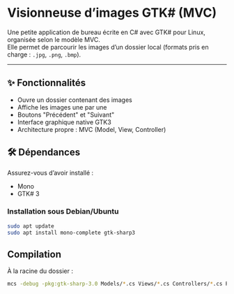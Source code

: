 # Visionneuse d’images GTK# (MVC)

Une petite application de bureau écrite en C# avec GTK# pour Linux, organisée selon le modèle MVC.  
Elle permet de parcourir les images d’un dossier local (formats pris en charge : `.jpg`, `.png`, `.bmp`).

---

## ✨ Fonctionnalités

- Ouvre un dossier contenant des images
- Affiche les images une par une
- Boutons "Précédent" et "Suivant"
- Interface graphique native GTK3
- Architecture propre : MVC (Model, View, Controller)

## 🛠️ Dépendances

Assurez-vous d’avoir installé :

- Mono
- GTK# 3

### Installation sous Debian/Ubuntu

```bash
sudo apt update
sudo apt install mono-complete gtk-sharp3
```

## Compilation

À la racine du dossier :

```bash
mcs -debug -pkg:gtk-sharp-3.0 Models/*.cs Views/*.cs Controllers/*.cs Program.cs -out:ImageViewerMVC.exe

```
